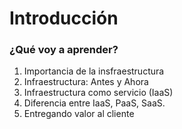 # Introducción

### ¿Qué voy a aprender?

1. Importancia de la insfraestructura
2. Infraestructura: Antes y Ahora
3. Infraestructura como servicio \(IaaS\)
4. Diferencia entre IaaS, PaaS, SaaS.
5. Entregando valor al cliente
